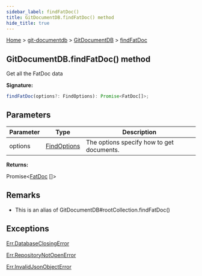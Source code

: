 ```yaml
---
sidebar_label: findFatDoc()
title: GitDocumentDB.findFatDoc() method
hide_title: true
---
```


[Home](./index.md) &gt; [git-documentdb](./git-documentdb.md) &gt; [GitDocumentDB](./git-documentdb.gitdocumentdb.md) &gt; [findFatDoc](./git-documentdb.gitdocumentdb.findfatdoc.md)

## GitDocumentDB.findFatDoc() method

Get all the FatDoc data

<b>Signature:</b>

```typescript
findFatDoc(options?: FindOptions): Promise<FatDoc[]>;
```

## Parameters

|  Parameter | Type | Description |
|  --- | --- | --- |
|  options | [FindOptions](./git-documentdb.findoptions.md) | The options specify how to get documents. |

<b>Returns:</b>

Promise&lt;[FatDoc](./git-documentdb.fatdoc.md) \[\]&gt;

## Remarks

- This is an alias of GitDocumentDB\#rootCollection.findFatDoc()

## Exceptions

[Err.DatabaseClosingError](./git-documentdb.err.databaseclosingerror.md)

[Err.RepositoryNotOpenError](./git-documentdb.err.repositorynotopenerror.md)

[Err.InvalidJsonObjectError](./git-documentdb.err.invalidjsonobjecterror.md)

